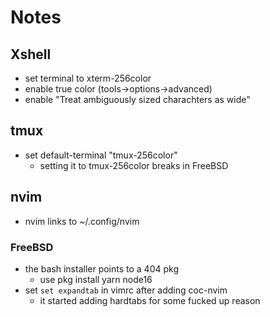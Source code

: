 # Notes
## Xshell
- set terminal to xterm-256color
- enable true color (tools->options->advanced)
- enable "Treat ambiguously sized charachters as wide"
## tmux
- set default-terminal "tmux-256color"
  - setting it to tmux-256color breaks in FreeBSD

## nvim
- nvim links to ~/.config/nvim
### FreeBSD
- the bash installer points to a 404 pkg
	- use pkg install yarn node16
- set `set expandtab` in vimrc after adding coc-nvim
  - it started adding hardtabs for some fucked up reason
